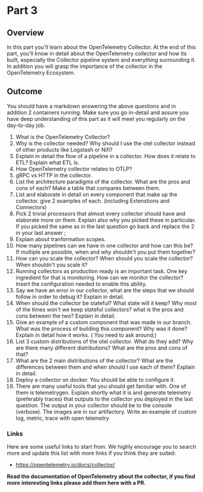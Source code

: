 # Part 3

## Overview

In this part you'll learn about the OpenTelemetry Collector.
At the end of this part, you'll know in detail about the OpenTelemetry collector and how its built, especially the Collector pipeline system and everything surrounding it. In addition you will grasp the importance of the collector in the OpenTelemetry Ecosystem.

## Outcome

You should have a markdown answering the above questions and in addition 2 containers running.
Make sure you go in-detail and assure you have deep understanding of this part as it will meet you regularly on the day-to-day job.

1. What is the OpenTelemetry Collector?
2. Why is the collector needed? Why should I use the otel collector instead of other products like Logstash or Nifi?
3. Explain in detail the flow of a pipeline in a collector. How does it relate to ETL? Explain what ETL is.
4. How OpenTelemetry collector relates to OTLP?
5. gRPC vs HTTP in the collector.
6. List the architecture paradigms of the collector. What are the pros and cons of each? Make a table that compares between them.
7. List and elaborate in detail on every 
 component that make up the collector. give 2 examples of each. (including Extenstions and Connectors)
8. Pick 2 trivial processors that almost every collector should have and elaborate more on them. Explain also why you picked these in particular. If you picked the same as in the last question go back and replace the 2 in your last answer ;
9. Explain about tranformation scopes.
10. How many pipelines can we have in one collector and how can this be? If multiple are possible, when and why shouldn't you put them together? 
11. How can you scale the collector? When should you scale the collector? When shouldn't you scale it?
12. Running collectors as production ready is an important task. One key ingredient for that is monitoring. How can we monitor the collector? Insert the configuration needed to enable this ability.
13. Say we have an error in our collector, what are the steps that we should follow in order to debug it? Explain in detail.
14. When should the collector be stateful? What state will it keep? Why most of the times won't we keep stateful collectors? what is the pros and cons between the two? Explain in detail.
15. Give an example of a custom component that was made in our branch. What was the process of building this component? Why was it done? Explain in detail how it works. ( You need to ask around;) 
16. List 3 custom distributions of the otel collector. What do they add? Why are there many different distributions? What are the pros and cons of that?
17. What are the 2 main distributions of the collector? What are the differences between them and when should I use each of them? Explain in detail.
18. Deploy a collector on docker. You should be able to configure it.
19. There are many useful tools that you should get familiar with. One of them is telemetrygen. Explain shortly what it is and generate telemetry (preferably traces) that outputs to the collector you deployed in the last question. The output in your collector should be to the console (verbose). The images are in our artifactory. Write an example of custom log, metric, trace with open telemetry

### Links

Here are some useful links to start from. We highly encourage you to search more and update this list with more links if you think they are suited:
* <https://opentelemetry.io/docs/collector/>

**Read the documentation of OpenTelemetry about the collector, if you find more interesting links please add them here with a PR.**